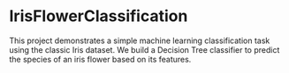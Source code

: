 # IrisFlowerClassification
This project demonstrates a simple machine learning classification task using the classic Iris dataset. We build a Decision Tree classifier to predict the species of an iris flower based on its features.
